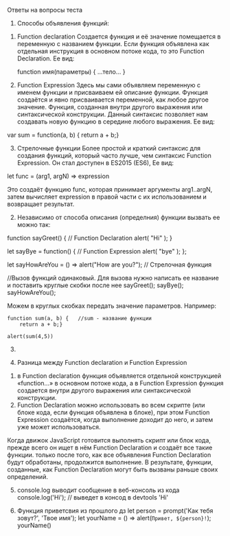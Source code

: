 Ответы на вопросы теста

1. Способы объявления функций:
1) Function declaration
Создается функция и  её значение помещается в переменную с названием функции. 
Если функция объявлена как отдельная инструкция в основном потоке кода, то это Function Declaration. 
Ее вид:

    function имя(параметры) {
    ...тело...
    }

2) Function Expression
Здесь мы сами объявляем переменную с именем функции и присваиваем ей описание функции. 
Функция создаётся и явно присваивается переменной, как любое другое значение. 
Функция, созданная внутри другого выражения или синтаксической конструкции. 
Данный синтаксис позволяет нам создавать новую функцию в середине любого выражения. 
Ее вид:

var sum = function(a, b) {
return a + b;}

3) Стрелочные функции
Более простой и краткий синтаксис для создания функций, который часто лучше, чем синтаксис Function Expression.
Он стал доступен в ES2015 (ES6),
Ее вид:

let func = (arg1, argN) => expression

Это создаёт функцию func, которая принимает аргументы arg1..argN, затем вычисляет expression в правой части с их использованием и возвращает результат.

2. Независимо от способа описания (определния) функции вызвать ее можно так:

function sayGreet() {                      // Function Declaration
  alert( "Hi" );
}

let sayBye = function() {               // Function Expression
  alert( "bye" );
};

let sayHowAreYou = () => alert("How are you?");     // Стрелочная функция


//Вызов функций одинаковый. Для вызова нужно написать ее название и поставить круглые скобки после нее
sayGreet();
sayBye();
sayHowAreYou();

Можем в круглых скобках передать значение параметров. Например:

    function sum(a, b) {   //sum - название функции
        return a + b;}

    alert(sum(4,5))


3.   


4. Разница между Function declaration и Function Expression

1) в Function declaration функция объявляется отдельной конструкцией «function…» в основном потоке кода, а в Function Expression функция создается внутри другого выражения или синтаксической конструкции. 
2) Function Declaration можно использовать во всем скрипте (или блоке кода, если функция объявлена в блоке), при этом Function Expression создаётся, когда выполнение доходит до него, и затем уже может использоваться.

Когда движок JavaScript готовится выполнять скрипт или блок кода, прежде всего он ищет в нём Function Declaration и создаёт все такие функции. только после того, как все объявления Function Declaration будут обработаны, продолжится выполнение. В результате, функции, созданные, как Function Declaration могут быть вызваны раньше своих определений.

5. console.log выводит сообщение в веб-консоль из кода
console.log('Hi'); // выведет в консод в devtools 'Hi'


10. Функция приветсвия из прошлого дз
    let person = prompt('Как тебя зовут?', 'Твое имя');
    let yourName = () => alert(`Привет, ${person}!`); 
    yourName()